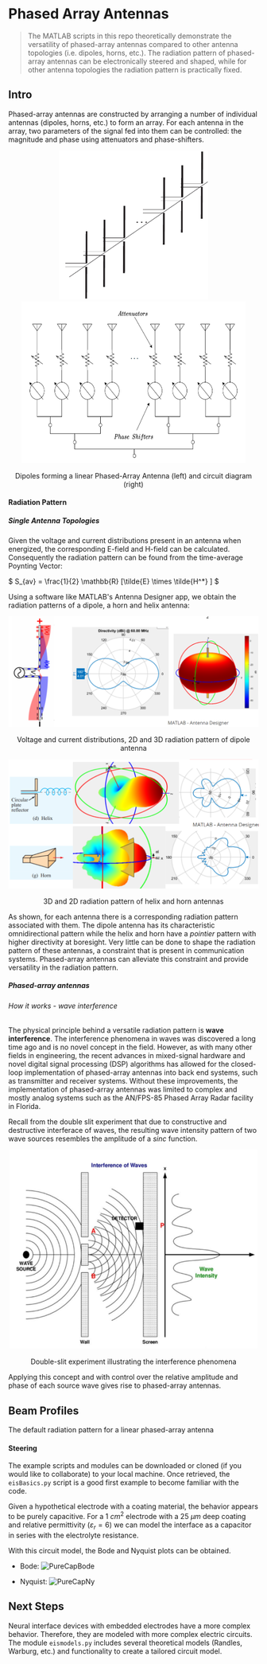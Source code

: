 # Phased Array Antennas
> The MATLAB scripts in this repo theoretically demonstrate the versatility of phased-array antennas compared to other antenna topologies (i.e. dipoles, horns, etc.).
> The radiation pattern of phased-array antennas can be electronically steered and shaped, while for other antenna topologies the radiation pattern is practically fixed.

## Intro

Phased-array antennas are constructed by arranging a number of individual antennas (dipoles, horns, etc.) to form an array. For each antenna in the array, two parameters of the signal fed into them can be controlled: the magnitude and phase using attenuators and phase-shifters.

<p align="center">
  <img src=pics/dipole_phased_array_antenna.png width="300" height="300">
  <img src=pics/phased_array_diagram.png  width="450" height="325">
</p>
<p align="center">
  Dipoles forming a linear Phased-Array Antenna (left) and circuit diagram (right)
</p>

#### Radiation Pattern

##### Single Antenna Topologies

Given the voltage and current distributions present in an antenna when energized, the corresponding E-field and H-field can be calculated. Consequently the radiation pattern can be found from the time-average Poynting Vector:

$ S_{av} = \frac{1}{2}  \mathbb{R} [\tilde{E} \times \tilde{H^*} ] $

Using a software like MATLAB's Antenna Designer app, we obtain the radiation patterns of a dipole, a horn and helix antenna:

<p align="center">
  <img src=pics/dipole_radiation.png>
</p>
<p align="center">
  Voltage and current distributions, 2D and 3D radiation pattern of dipole antenna
</p>
<p align="center">
  <img src=pics/helix_horn_radiation.png>
</p>
<p align="center">
  3D and 2D radiation pattern of helix and horn antennas
</p>

As shown, for each antenna there is a corresponding radiation pattern associated with them. The dipole antenna has its characteristic omnidirectional pattern while the helix and horn have a *pointier* pattern with higher directivity at boresight. Very little can be done to shape the radiation pattern of these antennas, a constraint that is present in communication systems. Phased-array antennas can alleviate this constraint and provide versatility in the radiation pattern.

##### Phased-array antennas
###### How it works - wave interference
The physical principle behind a versatile radiation pattern is **wave interference**. The interference phenomena in waves was discovered a long time ago and is no novel concept in the field. However, as with many other fields in engineering, the recent advances in mixed-signal hardware and novel digital signal processing (DSP) algorithms has allowed for the closed-loop implementation of phased-array antennas into back end systems, such as transmitter and receiver systems. Without these improvements, the implementation of phased-array antennas was limited to complex and mostly analog systems such as the AN/FPS-85 Phased Array Radar facility in Florida.

Recall from the double slit experiment that due to constructive and destructive interferace of waves, the resulting wave intensity pattern of two wave sources resembles the amplitude of a *sinc* function.

<p align="center">
  <img src=pics/wave_interferance.png width="500" height="400">
</p>
<p align="center">
  Double-slit experiment illustrating the interference phenomena
</p>

Applying this concept and with control over the relative amplitude and phase of each source wave gives rise to phased-array antennas.

## Beam Profiles

The default radiation pattern for a linear phased-array antenna 

#### Steering

The example scripts and modules can be downloaded or cloned (if you would like to collaborate) to your local machine. Once retrieved, the `eisBasics.py` script is a good first example to become familiar with the code.



Given a hypothetical electrode with a coating material, the behavior appears to be purely capacitive. For a 1 $cm^2$ electrode with a 25 $\mu m$ deep coating and relative permittivity $(\varepsilon_r = 6)$ we can model the interface as a capacitor in series with the electrolyte resistance.



With this circuit model, the Bode and Nyquist plots can be obtained.

* Bode:
![PureCapBode](pics/CapacitiveElectrodeBode.png)

* Nyquist:
![PureCapNy](pics/CapacitiveElectrodeNyquist.png)

## Next Steps

Neural interface devices with embedded electrodes have a more complex behavior. Therefore, they are modeled with more complex electric circuits. The module `eismodels.py` includes several theoretical models (Randles, Warburg, etc.) and functionality to create a tailored circuit model.
